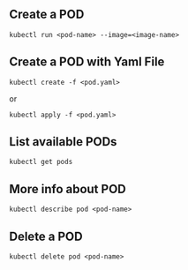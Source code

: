## Create a POD
```
kubectl run <pod-name> --image=<image-name>
```

## Create a POD with Yaml File
```
kubectl create -f <pod.yaml>
```
or 

```
kubectl apply -f <pod.yaml>
```
## List available PODs
```
kubectl get pods
```

## More info about POD
```
kubectl describe pod <pod-name>
```

## Delete a POD
```
kubectl delete pod <pod-name>
```

